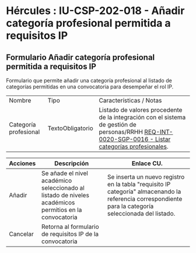 # Hércules : IU\-CSP\-202\-018 \- Añadir categoría profesional permitida a requisitos IP



## Formulario Añadir categoría profesional permitida a requisitos IP

Formulario que permite añadir una categoría profesional al listado de categorías permitidas en una convocatoria para desempeñar el rol IP.



|  | | |
| --- | --- | --- |
| Nombre | Tipo | Características / Notas |
| Categoría profesional | TextoObligatorio | Listado de valores procedente de la integración con el sistema de gestión de personas/RRHH [REQ\-INT\-0020\-SGP\-0016 \- Listar categorías profesionales](/hercules/sgi-sistema-de-gestion-de-investigacion/requisitos-y-analisis-funcional/analisis-funcional-sgi-hercules/gen-aspectos-generales/int-requisitos-de-integracion/req-int-0020-sgp-integracion-con-sistema-de-gestion-de-personas/req-int-0020-sgp-0016-listar-categorias-profesionales.md "/hercules/sgi-sistema-de-gestion-de-investigacion/requisitos-y-analisis-funcional/analisis-funcional-sgi-hercules/gen-aspectos-generales/int-requisitos-de-integracion/req-int-0020-sgp-integracion-con-sistema-de-gestion-de-personas/req-int-0020-sgp-0016-listar-categorias-profesionales.md"). |



| Acciones | Descripción | Enlace CU. |
| --- | --- | --- |
| Añadir | Se añade el nivel académico seleccionado al listado de niveles académicos permitios en la convocatoria | Se inserta un nuevo registro en la tabla "requisito IP categoría" almacenando la referencia correspondiente para la categoría seleccionada del listado. |
| Cancelar | Retorna al formulario de requisitos IP de la convocatoria |  |

  


  






